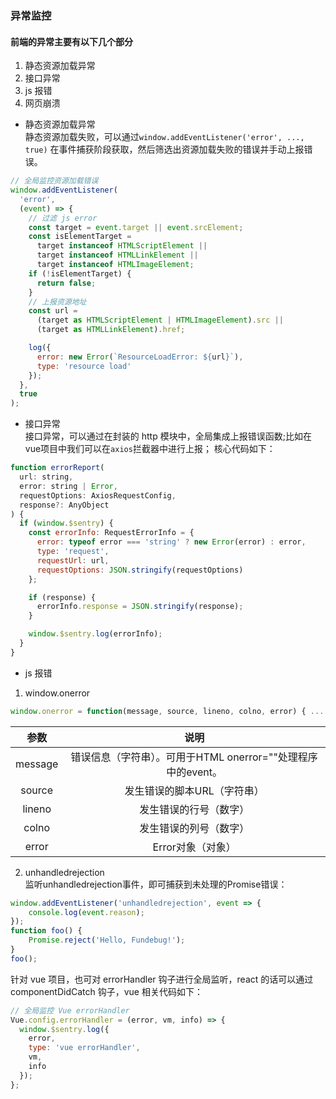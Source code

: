### 异常监控

#### 前端的异常主要有以下几个部分
 1. 静态资源加载异常
 2. 接口异常
 3. js 报错
 4. 网页崩溃

- 静态资源加载异常<br/>
静态资源加载失败，可以通过`window.addEventListener('error', ..., true)` 在事件捕获阶段获取，然后筛选出资源加载失败的错误并手动上报错误。
```js
// 全局监控资源加载错误
window.addEventListener(
  'error',
  (event) => {
    // 过滤 js error
    const target = event.target || event.srcElement;
    const isElementTarget =
      target instanceof HTMLScriptElement ||
      target instanceof HTMLLinkElement ||
      target instanceof HTMLImageElement;
    if (!isElementTarget) {
      return false;
    }
    // 上报资源地址
    const url =
      (target as HTMLScriptElement | HTMLImageElement).src ||
      (target as HTMLLinkElement).href;

    log({
      error: new Error(`ResourceLoadError: ${url}`),
      type: 'resource load'
    });
  },
  true
);
```
- 接口异常<br/>
接口异常，可以通过在封装的 http 模块中，全局集成上报错误函数;比如在vue项目中我们可以在`axios`拦截器中进行上报；
核心代码如下：
```js
function errorReport(
  url: string,
  error: string | Error,
  requestOptions: AxiosRequestConfig,
  response?: AnyObject
) {
  if (window.$sentry) {
    const errorInfo: RequestErrorInfo = {
      error: typeof error === 'string' ? new Error(error) : error,
      type: 'request',
      requestUrl: url,
      requestOptions: JSON.stringify(requestOptions)
    };

    if (response) {
      errorInfo.response = JSON.stringify(response);
    }

    window.$sentry.log(errorInfo);
  }
}
```
- js 报错
1. window.onerror
```js
window.onerror = function(message, source, lineno, colno, error) { ... }
```
| 参数 | 说明 | 
| :----:| :----: | 
| message | 错误信息（字符串）。可用于HTML onerror=""处理程序中的event。 | 
| source | 发生错误的脚本URL（字符串） |
| lineno | 发生错误的行号（数字）|
| colno | 发生错误的列号（数字）|
| error | Error对象（对象） |

2. unhandledrejection<br/>
监听unhandledrejection事件，即可捕获到未处理的Promise错误：
```js
window.addEventListener('unhandledrejection', event => {
    console.log(event.reason); 
});
function foo() {
    Promise.reject('Hello, Fundebug!');
}
foo();
```
针对 vue 项目，也可对 errorHandler 钩子进行全局监听，react 的话可以通过 componentDidCatch 钩子，vue 相关代码如下：
```js
// 全局监控 Vue errorHandler
Vue.config.errorHandler = (error, vm, info) => {
  window.$sentry.log({
    error,
    type: 'vue errorHandler',
    vm,
    info
  });
};
```



